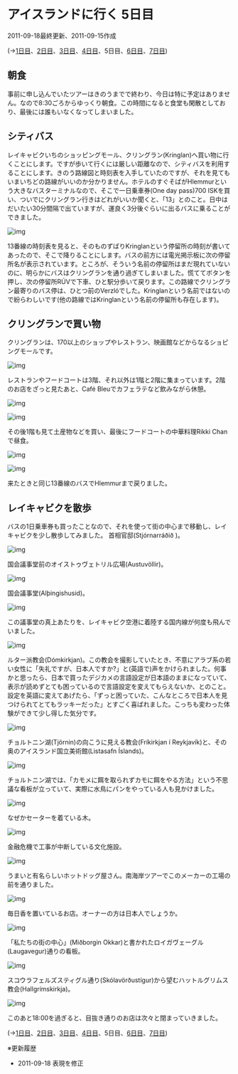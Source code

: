 # アイスランドに行く 5日目

2011-09-18最終更新、2011-09-15作成

(→[1日目](20110912.md)、[2日目](20110913.md)、[3日目](20110914.md)、[4日目](20110914a.md)、5日目、[6日目](20110916.md)、[7日目](20110917.md))

## 朝食

事前に申し込んでいたツアーはきのうまでで終わり、今日は特に予定はありません。なので8:30ごろからゆっくり朝食。この時間になると食堂も閑散としており、最後には誰もいなくなってしまいました。

## シティバス

レイキャビクいちのショッピングモール、クリングラン(Kringlan)へ買い物に行くことにします。ですが歩いて行くには厳しい距離なので、シティバスを利用することにします。きのう路線図と時刻表を入手していたのですが、それを見てもいまいちどの路線がいいのか分かりません。ホテルのすぐそばがHlemmurという大きなバスターミナルなので、そこで一日乗車券(One day pass)700 ISKを買い、ついでにクリングラン行きはどれがいいか聞くと、「13」とのこと。日中はだいたい30分間隔で出ていますが、運良く3分後ぐらいに出るバスに乗ることができました。

![img](img/20110915-001.jpg)

13番線の時刻表を見ると、そのものずばりKringlanという停留所の時刻が書いてあったので、そこで降りることにします。バスの前方には電光掲示板に次の停留所名が表示されています。ところが、そういう名前の停留所はまだ現れていないのに、明らかにバスはクリングランを通り過ぎてしまいました。慌ててボタンを押し、次の停留所RÚVで下車、ひと駅分歩いて戻ります。この路線でクリングラン最寄りのバス停は、ひとつ前のVerzlóでした。Kringlanという名前ではないので紛らわしいです(他の路線ではKringlanという名前の停留所も存在します)。

## クリングランで買い物

クリングランは、170以上のショップやレストラン、映画館などからなるショピングモールです。

![img](img/20110915-002.jpg)

レストランやフードコートは3階、それ以外は1階と2階に集まっています。2階のお店をざっと見たあと、Café Bleuでカフェラテなど飲みながら休憩。

![img](img/20110915-003.jpg)

![img](img/20110915-004.jpg)

その後1階も見て土産物などを買い、最後にフードコートの中華料理Rikki Chanで昼食。

![img](img/20110915-005.jpg)

![img](img/20110915-006.jpg)

来たときと同じ13番線のバスでHlemmurまで戻りました。

## レイキャビクを散歩

バスの1日乗車券も買ったことなので、それを使って街の中心まで移動し、レイキャビクを少し散歩してみました。
首相官邸(Stjórnarráðið )。

![img](img/20110915-007.jpg)

国会議事堂前のオイストゥヴェトリル広場(Austuvöllir)。

![img](img/20110915-008.jpg)

国会議事堂(Alþingishusid)。

![img](img/20110915-009.jpg)

この議事堂の真上あたりを、レイキャビク空港に着陸する国内線が何度も飛んでいました。

![img](img/20110915-010.jpg)

ルター派教会(Dómkirkjan)。この教会を撮影していたとき、不意にアラブ系の若い女性に「失礼ですが、日本人ですか?」と(英語で)声をかけられました。何事かと思ったら、日本で買ったデジカメの言語設定が日本語のままになっていて、表示が読めずとても困っているので言語設定を変えてもらえないか、とのこと。設定を英語に変えてあげたら、「ずっと困っていた、こんなところで日本人を見つけられてとてもラッキーだった」とすごく喜ばれました。こっちも変わった体験ができて少し得した気分です。

![img](img/20110915-011.jpg)

チョルトニン湖(Tjörnin)の向こうに見える教会(Fríkirkjan í Reykjavík)と、その奥のアイスランド国立美術館(Listasafn Íslands)。

![img](img/20110915-012.jpg)

チョルトニン湖では、「カモメに餌を取られずカモに餌をやる方法」という不思議な看板が立っていて、実際に水鳥にパンをやっている人も見かけました。

![img](img/20110915-013.jpg)

なぜかセーターを着ている木。

![img](img/20110915-014.jpg)

金融危機で工事が中断している文化施設。

![img](img/20110915-015.jpg)

うまいと有名らしいホットドッグ屋さん。南海岸ツアーでこのメーカーの工場の前を通りました。

![img](img/20110915-016.jpg)

毎日香を置いているお店。オーナーの方は日本人でしょうか。

![img](img/20110915-017.jpg)

「私たちの街の中心」(Miðborgin Okkar)と書かれたロイガヴェーグル(Laugavegur)通りの看板。

![img](img/20110915-018.jpg)

スコウラフェルズスティグル通り(Skólavörðustígur)から望むハットルグリムス教会(Hallgrímskirkja)。

![img](img/20110915-019.jpg)

このあと18:00を過ぎると、目抜き通りのお店は次々と閉まっていきました。

(→[1日目](20110912.md)、[2日目](20110913.md)、[3日目](20110914.md)、[4日目](20110914a.md)、5日目、[6日目](20110916.md)、[7日目](20110917.md))

※更新履歴

- 2011-09-18 表現を修正
